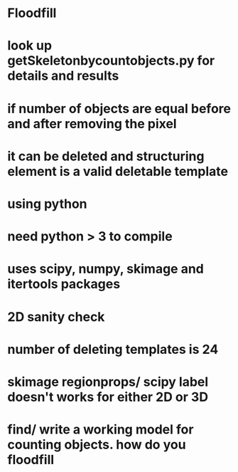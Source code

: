 # Floodfill
# look up getSkeletonbycountobjects.py for details and results
# if number of objects are equal before and after removing the pixel 
# it can be deleted and structuring element is a valid deletable template
# using python
# need python > 3 to compile
# uses scipy, numpy, skimage and itertools packages
# 2D sanity check 
# number of deleting templates is 24
# skimage regionprops/ scipy label doesn't works for either 2D or 3D
# find/ write a working model for counting objects. how do you floodfill 

